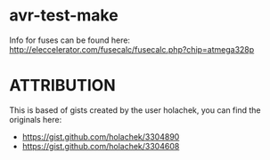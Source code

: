 avr-test-make
=============

Info for fuses can be found here: http://eleccelerator.com/fusecalc/fusecalc.php?chip=atmega328p

ATTRIBUTION
===========

This is based of gists created by the user holachek, you can find the originals here:
  * https://gist.github.com/holachek/3304890
  * https://gist.github.com/holachek/3304608


